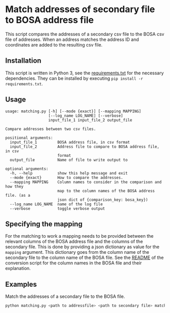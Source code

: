 # Match addresses of secondary file to BOSA address file
This script compares the addresses of a secondary csv file to the BOSA csv file of addresses. When an address matches the address ID and coordinates are added to the resulting csv file.

## Installation
This script is written in Python 3, see the [requirements.txt](../requirements.txt) for the necessary dependencies. They can be installed by executing `pip install -r requirements.txt`.

## Usage
```
usage: matching.py [-h] [--mode {exact}] [--mapping MAPPING]
                   [--log_name LOG_NAME] [--verbose]
                   input_file_1 input_file_2 output_file

Compare addresses between two csv files.

positional arguments:
  input_file_1         BOSA address file, in csv format
  input_file_2         Address file to compare to BOSA address file, in csv
                       format
  output_file          Name of file to write output to

optional arguments:
  -h, --help           show this help message and exit
  --mode {exact}       How to compare the addresses.
  --mapping MAPPING    Column names to consider in the comparison and how they
                       map to the column names of the BOSA address file. (as a
                       json dict of {comparison_key: bosa_key})
  --log_name LOG_NAME  name of the log file
  --verbose            toggle verbose output
```
## Specifying the mapping
For the matching to work a mapping needs to be provided between the relevant columns of the BOSA address file and the columns of the secondary file. This is done by providing a json dictionary as value for the `mapping` argument. This dictionary goes from the column name of the secondary file to the column name of the BOSA file. See the [README](../converter/README.md) of the conversion script for the column names in the BOSA file and their explanation.

## Examples
Match the addresses of a secondary file to the BOSA file.
```bash
python matching.py <path to addressfile> <path to secondary file> matching.csv --mapping '{"Straat":"streetname_nl", "Huisnr":"house_number", "Postcode":"postcode"}'
```

